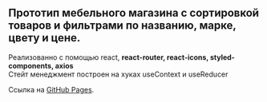 ## Прототип мебельного магазина c сортировкой товаров и фильтрами по названию, марке, цвету и цене.

Реализованно с помощью react, **react-router, react-icons, styled-components, axios**  
Стейт менеджмент построен на хуках useContext и useReducer

Ссылка на [GitHub Pages]().

